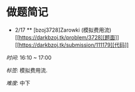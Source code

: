 # 做题简记


* 2/17
** [bzoj3728]Zarowki (模拟费用流)
[[https://darkbzoj.tk/problem/3728][题面]] [[https://darkbzoj.tk/submission/111179][代码]]

*时间*: 16:10 ~ 17:00

*标签*: 模拟费用流.

*难度*: 中下



